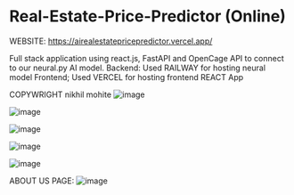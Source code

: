 # Real-Estate-Price-Predictor (Online)
WEBSITE: https://airealestatepricepredictor.vercel.app/

Full stack application using react.js, FastAPI and OpenCage API to connect to our neural.py AI model.
Backend: Used RAILWAY for hosting neural model 
Frontend; Used VERCEL for hosting frontend REACT App

COPYWRIGHT nikhil mohite
![image](https://github.com/user-attachments/assets/72c14786-4530-4d2f-83d8-24449776c4f1)

![image](https://github.com/user-attachments/assets/d0661d58-0853-4b4d-a0fe-98032f01d2da)

![image](https://github.com/user-attachments/assets/c20f8758-bbcd-46db-8a57-1509035a2162)

![image](https://github.com/user-attachments/assets/f70d4dc1-d14d-4323-8741-5d53a3d98c74)

![image](https://github.com/user-attachments/assets/3188cb3d-aceb-4f16-89dc-b4dc410e8917)

ABOUT US PAGE:
![image](https://github.com/user-attachments/assets/990f1733-6b53-4493-97e7-6903b32f4cd7)
